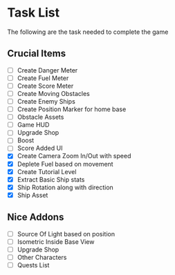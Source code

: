 # Task List

The following are the task needed to complete the game

## Crucial Items

- [ ] Create Danger Meter
- [ ] Create Fuel Meter
- [ ] Create Score Meter
- [ ] Create Moving Obstacles
- [ ] Create Enemy Ships
- [ ] Create Position Marker for home base
- [ ] Obstacle Assets
- [ ] Game HUD
- [ ] Upgrade Shop
- [ ] Boost
- [ ] Score Added UI
- [x] Create Camera Zoom In/Out with speed
- [x] Deplete Fuel based on movement
- [x] Create Tutorial Level
- [x] Extract Basic Ship stats
- [x] Ship Rotation along with direction
- [x] Ship Asset

## Nice Addons

- [ ] Source Of Light based on position
- [ ] Isometric Inside Base View
- [ ] Upgrade Shop
- [ ] Other Characters
- [ ] Quests List
